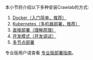 本小节将介绍以下多种安装Crawlab的方式:

1. [Docker（入门简单，推荐）](./Docker.md)
2. [Kubernetes（多机器部署，推荐）](./Kubernetes.md)
3. [直接部署（理解原理）](./Direct.md)
4. [开发模式（开发调试）](./Develop.md)
5. [多节点部署](./MultiNode.md)

专业版用户请查看 [专业版部署指南](./Pro.md)。